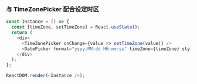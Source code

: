 ### 与 TimeZonePicker 配合设定时区

<!--start-code-->

```js
const Instance = () => {
  const [timeZone, setTimeZone] = React.useState();
  return (
    <div>
      <TimeZonePicker onChange={value => setTimeZone(value)} />
      <DatePicker format="yyyy-MM-dd HH:mm:ss" timeZone={timeZone} style={{ marginLeft: '15px' }} />
    </div>
  );
};

ReactDOM.render(<Instance />);
```

<!--end-code-->
